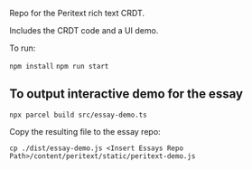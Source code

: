Repo for the Peritext rich text CRDT.

Includes the CRDT code and a UI demo.

To run:

`npm install`
`npm run start`

## To output interactive demo for the essay

`npx parcel build src/essay-demo.ts`

Copy the resulting file to the essay repo:

`cp ./dist/essay-demo.js <Insert Essays Repo Path>/content/peritext/static/peritext-demo.js`
